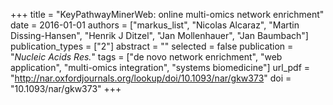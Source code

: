 +++
title = "KeyPathwayMinerWeb: online multi-omics network enrichment"
date = 2016-01-01
authors = ["markus_list", "Nicolas Alcaraz", "Martin Dissing-Hansen", "Henrik J Ditzel", "Jan Mollenhauer", "Jan Baumbach"]
publication_types = ["2"]
abstract = ""
selected = false
publication = "*Nucleic Acids Res.*"
tags = ["de novo network enrichment", "web application", "multi-omics integration", "systems biomedicine"]
url_pdf = "http://nar.oxfordjournals.org/lookup/doi/10.1093/nar/gkw373"
doi = "10.1093/nar/gkw373"
+++

